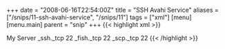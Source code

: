 +++
date = "2008-06-16T22:54:00Z"
title = "SSH Avahi Service"
aliases = ["/snips/11-ssh-avahi-service", "/snips/11"]
tags = ["xml"]
[menu]
  [menu.main]
    parent = "snip"
+++
{{< highlight xml >}}
<?xml version="1.0" standalone='no'?>
<!DOCTYPE service-group SYSTEM "avahi-service.dtd">
<service-group>
    <name>My Server</name>
    <service>
        <type>_ssh._tcp</type>
        <port>22</port>
    </service>
    <service>
        <type>_fish._tcp</type>
        <port>22</port>
    </service>
    <service>
        <type>_scp._tcp</type>
        <port>22</port>
    </service>
</service-group>
{{< /highlight >}}
